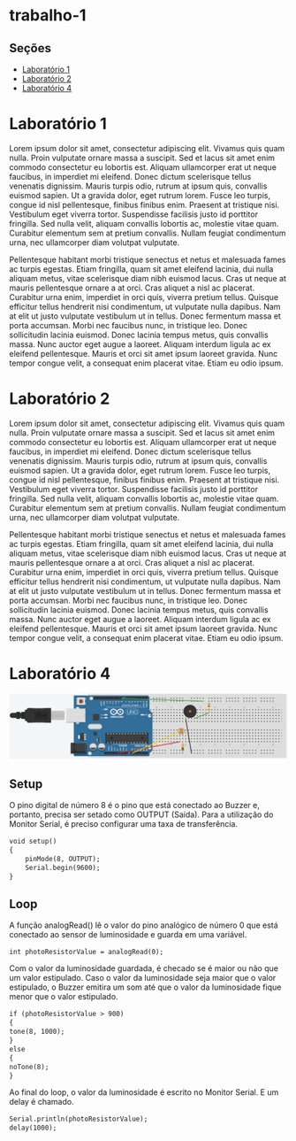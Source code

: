 # trabalho-1

## Seções

- [Laboratório 1](#laboratório-1)
- [Laboratório 2](#laboratório-2)
- [Laboratório 4](#laboratório-4)

# Laboratório 1

Lorem ipsum dolor sit amet, consectetur adipiscing elit. Vivamus quis quam nulla. Proin vulputate ornare massa a suscipit. Sed et lacus sit amet enim commodo consectetur eu lobortis est. Aliquam ullamcorper erat ut neque faucibus, in imperdiet mi eleifend. Donec dictum scelerisque tellus venenatis dignissim. Mauris turpis odio, rutrum at ipsum quis, convallis euismod sapien. Ut a gravida dolor, eget rutrum lorem. Fusce leo turpis, congue id nisl pellentesque, finibus finibus enim. Praesent at tristique nisi. Vestibulum eget viverra tortor. Suspendisse facilisis justo id porttitor fringilla. Sed nulla velit, aliquam convallis lobortis ac, molestie vitae quam. Curabitur elementum sem at pretium convallis. Nullam feugiat condimentum urna, nec ullamcorper diam volutpat vulputate.

Pellentesque habitant morbi tristique senectus et netus et malesuada fames ac turpis egestas. Etiam fringilla, quam sit amet eleifend lacinia, dui nulla aliquam metus, vitae scelerisque diam nibh euismod lacus. Cras ut neque at mauris pellentesque ornare a at orci. Cras aliquet a nisl ac placerat. Curabitur urna enim, imperdiet in orci quis, viverra pretium tellus. Quisque efficitur tellus hendrerit nisi condimentum, ut vulputate nulla dapibus. Nam at elit ut justo vulputate vestibulum ut in tellus. Donec fermentum massa et porta accumsan. Morbi nec faucibus nunc, in tristique leo. Donec sollicitudin lacinia euismod. Donec lacinia tempus metus, quis convallis massa. Nunc auctor eget augue a laoreet. Aliquam interdum ligula ac ex eleifend pellentesque. Mauris et orci sit amet ipsum laoreet gravida. Nunc tempor congue velit, a consequat enim placerat vitae. Etiam eu odio ipsum.

# Laboratório 2

Lorem ipsum dolor sit amet, consectetur adipiscing elit. Vivamus quis quam nulla. Proin vulputate ornare massa a suscipit. Sed et lacus sit amet enim commodo consectetur eu lobortis est. Aliquam ullamcorper erat ut neque faucibus, in imperdiet mi eleifend. Donec dictum scelerisque tellus venenatis dignissim. Mauris turpis odio, rutrum at ipsum quis, convallis euismod sapien. Ut a gravida dolor, eget rutrum lorem. Fusce leo turpis, congue id nisl pellentesque, finibus finibus enim. Praesent at tristique nisi. Vestibulum eget viverra tortor. Suspendisse facilisis justo id porttitor fringilla. Sed nulla velit, aliquam convallis lobortis ac, molestie vitae quam. Curabitur elementum sem at pretium convallis. Nullam feugiat condimentum urna, nec ullamcorper diam volutpat vulputate.

Pellentesque habitant morbi tristique senectus et netus et malesuada fames ac turpis egestas. Etiam fringilla, quam sit amet eleifend lacinia, dui nulla aliquam metus, vitae scelerisque diam nibh euismod lacus. Cras ut neque at mauris pellentesque ornare a at orci. Cras aliquet a nisl ac placerat. Curabitur urna enim, imperdiet in orci quis, viverra pretium tellus. Quisque efficitur tellus hendrerit nisi condimentum, ut vulputate nulla dapibus. Nam at elit ut justo vulputate vestibulum ut in tellus. Donec fermentum massa et porta accumsan. Morbi nec faucibus nunc, in tristique leo. Donec sollicitudin lacinia euismod. Donec lacinia tempus metus, quis convallis massa. Nunc auctor eget augue a laoreet. Aliquam interdum ligula ac ex eleifend pellentesque. Mauris et orci sit amet ipsum laoreet gravida. Nunc tempor congue velit, a consequat enim placerat vitae. Etiam eu odio ipsum.

# Laboratório 4

![screenshot of arduino board](/laboratorio-4/exercicio-1.png)

## Setup

O pino digital de número 8 é o pino que está conectado ao Buzzer e, portanto, precisa ser setado como OUTPUT (Saída).
Para a utilização do Monitor Serial, é preciso configurar uma taxa de transferência.

```
void setup()
{
    pinMode(8, OUTPUT);
    Serial.begin(9600);
}
```

## Loop

A função analogRead() lê o valor do pino analógico de número 0 que está conectado ao sensor de luminosidade e guarda em uma variável.

```
int photoResistorValue = analogRead(0);
```

Com o valor da luminosidade guardada, é checado se é maior ou não que um valor estipulado. Caso o valor da luminosidade seja maior que o valor estipulado, o Buzzer emitira um som até que o valor da luminosidade fique menor que o valor estipulado.

```
if (photoResistorValue > 900)
{
tone(8, 1000);
}
else
{
noTone(8);
}
```

Ao final do loop, o valor da luminosidade é escrito no Monitor Serial.
E um delay é chamado.

```
Serial.println(photoResistorValue);
delay(1000);
```
